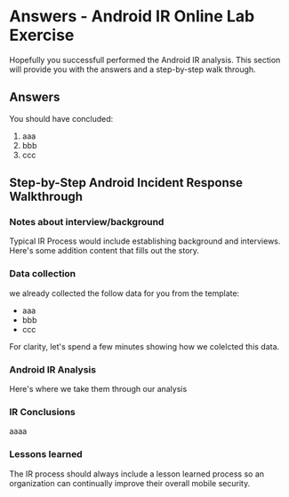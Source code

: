 # Answers - Android IR Online Lab Exercise

Hopefully you successfull performed the Android IR analysis. This section will provide you with the answers and a step-by-step walk through.

## Answers

You should have concluded:

1. aaa
1. bbb
1. ccc

## Step-by-Step Android Incident Response Walkthrough

### Notes about interview/background

Typical IR Process would include establishing background and interviews. Here's some addition content that fills out the story.

### Data collection

we already collected the follow data for you from the template:

* aaa
* bbb
* ccc

For clarity, let's spend a few minutes showing how we colelcted this data.

### Android IR Analysis

Here's where we take them through our analysis

### IR Conclusions

aaaa

### Lessons learned

The IR process should always include a lesson learned process so an organization can continually improve their overall mobile security.

